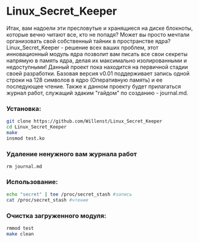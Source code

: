 # Linux_Secret_Keeper

Итак, вам надоели эти пресловутые и хранящиеся на диске блокноты, которые вечно читают все, кто не попадя? Может вы просто мечтали организовать свой собственный тайник в пространстве ядра? Linux_Secret_Keeper - решение всех ваших проблем, этот инновационный модуль ядра позволит вам писать все свои секреты напрямую в память ядра, делая их максимально изолированными и недоступными! Данный проект пока находится на первичной стадии своей разработки. Базовая версия v0.01 поддерживает запись одной строки на 128 символов в ядро (Оперативную память) и ее последующее чтение. Также к данном проекту будет прилагаться журнал работ, служащий эдаким "гайдом" по созданию - journal.md.

### Установка:

```bash
git clone https://github.com/Willenst/Linux_Secret_Keeper
cd Linux_Secret_Keeper
make
insmod test.ko
```

### Удаление ненужного вам журнала работ
```
rm journal.md
```

### Использование:

```bash
echo "secret" | tee /proc/secret_stash #запись
cat /proc/secret_stash #чтение
```

### Очистка загруженного модуля:

```bash
rmmod test
make clean
```